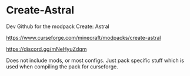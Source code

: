 # Create-Astral

Dev Github for the modpack Create: Astral

https://www.curseforge.com/minecraft/modpacks/create-astral

https://discord.gg/mNeHyuZdqm

Does not include mods, or most configs.
Just pack specific stuff which is used when compiling the pack for curseforge.
